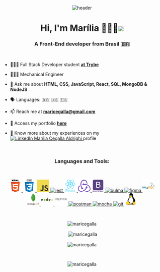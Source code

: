 <p align="center"> <img src="https://docs.google.com/uc?id=1ribCSaBYIkYc4b0m-WnAF4F18LPp0Uz5" alt="header"> </p>
<h1 align="center">Hi, I'm Marília 🙋🏻‍♀️<img src="https://raw.githubusercontent.com/MartinHeinz/MartinHeinz/master/wave.gif" width="30px"></h1>
<h3 align="center">A Front-End developer from Brasil 🇧🇷</h3>
<br>

- 👩🏻‍🎓 Full Stack Developer student [**at Trybe**](https://www.betrybe.com)

- 👩🏻‍🔧 Mechanical Engineer

- 💬 Ask me about **HTML, CSS, JavaScript, React, SQL, MongoDB & NodeJS**

- 🗣️ Languages: 🇧🇷 🇺🇸 🇪🇸

- 📫 Reach me at **maricegalla@gmail.com**

- 📔 Access my portfolio [**here**](https://maricegalla.wixsite.com/portifolio)

- 📄 Know more about my experiences on my  <a href="https://www.linkedin.com/in/marilia-aldrighi/" target="_blank"> <img src="https://raw.githubusercontent.com/rahuldkjain/github-profile-readme-generator/master/src/images/icons/Social/linked-in-alt.svg" alt="LinkedIn Marília Cegalla Aldrighi" width="20" height="20"/> </a>  profile

<br>
<h3 align="center">Languages and Tools:</h3>
<br>

<p align="center", background-color="white"> 
<a href="https://www.w3.org/html/" target="_blank"> <img src="https://raw.githubusercontent.com/devicons/devicon/master/icons/html5/html5-original-wordmark.svg" alt="html5" width="40" height="40"/> </a>
 <a href="https://www.w3schools.com/css/" target="_blank"> <img src="https://raw.githubusercontent.com/devicons/devicon/master/icons/css3/css3-original-wordmark.svg" alt="css3" width="40" height="40"/> </a>
 <a href="https://developer.mozilla.org/en-US/docs/Web/JavaScript" target="_blank"> <img src="https://raw.githubusercontent.com/devicons/devicon/master/icons/javascript/javascript-original.svg" alt="javascript" width="40" height="40"/> </a>
<a href="https://jestjs.io" target="_blank"> <img src="https://www.vectorlogo.zone/logos/jestjsio/jestjsio-icon.svg" alt="jest" width="40" height="40"/> </a>
<a href="https://reactjs.org/" target="_blank"> <img src="https://raw.githubusercontent.com/devicons/devicon/master/icons/react/react-original-wordmark.svg" alt="react" width="40" height="40"/> </a>
<a href="https://redux.js.org" target="_blank"> <img src="https://raw.githubusercontent.com/devicons/devicon/master/icons/redux/redux-original.svg" alt="redux" width="40" height="40"/> </a>
 <a href="https://getbootstrap.com" target="_blank"> <img src="https://raw.githubusercontent.com/devicons/devicon/master/icons/bootstrap/bootstrap-plain-wordmark.svg" alt="bootstrap" width="40" height="40"/> </a>
<a href="https://bulma.io/" target="_blank"> <img src="https://raw.githubusercontent.com/gilbarbara/logos/804dc257b59e144eaca5bc6ffd16949752c6f789/logos/bulma.svg" alt="bulma" width="40" height="40"/> </a>
<a href="https://www.figma.com/" target="_blank"> <img src="https://www.vectorlogo.zone/logos/figma/figma-icon.svg" alt="figma" width="40" height="40"/> </a>
<a href="https://www.mysql.com/" target="_blank"> <img src="https://raw.githubusercontent.com/devicons/devicon/master/icons/mysql/mysql-original-wordmark.svg" alt="mysql" width="40" height="40"/> </a>
<a href="https://www.mongodb.com/" target="_blank"> <img src="https://raw.githubusercontent.com/devicons/devicon/master/icons/mongodb/mongodb-original-wordmark.svg" alt="mongodb" width="40" height="40"/> </a>
<a href="https://nodejs.org" target="_blank"> <img src="https://raw.githubusercontent.com/devicons/devicon/master/icons/nodejs/nodejs-original-wordmark.svg" alt="nodejs" width="40" height="40"/> </a>
<a href="https://expressjs.com" target="_blank"> <img src="https://raw.githubusercontent.com/devicons/devicon/master/icons/express/express-original-wordmark.svg" alt="express" width="40" height="40"/> </a>
<a href="https://postman.com" target="_blank"> <img src="https://www.vectorlogo.zone/logos/getpostman/getpostman-icon.svg" alt="postman" width="40" height="40"/> </a>
<a href="https://mochajs.org" target="_blank"> <img src="https://www.vectorlogo.zone/logos/mochajs/mochajs-icon.svg" alt="mocha" width="40" height="40"/> </a>
<a href="https://git-scm.com/" target="_blank"> <img src="https://www.vectorlogo.zone/logos/git-scm/git-scm-icon.svg" alt="git" width="40" height="40"/> </a>
<a href="https://www.linux.org/" target="_blank"> <img src="https://raw.githubusercontent.com/devicons/devicon/master/icons/linux/linux-original.svg" alt="linux" width="40" height="40"/> </a>
</p>
<br>

<p align="center"><img align="center" src="https://github-readme-stats.vercel.app/api/top-langs?username=maricegalla&theme=blueberry&show_icons=true&locale=en&layout=compact" alt="maricegalla" /></p>

<p align="center">&nbsp;<img align="center" src="https://github-readme-stats.vercel.app/api?username=maricegalla&theme=blueberry&show_icons=true&locale=en" alt="maricegalla" /></p>

<p align="center"><img align="center" src="https://github-readme-streak-stats.herokuapp.com/?user=maricegalla&theme=blueberry" alt="maricegalla" /></p>
<br>
<p align="center"> <img src="https://komarev.com/ghpvc/?username=maricegalla&label=Profile%20views&color=0e75b6&style=flat" alt="maricegalla" /> </p>


